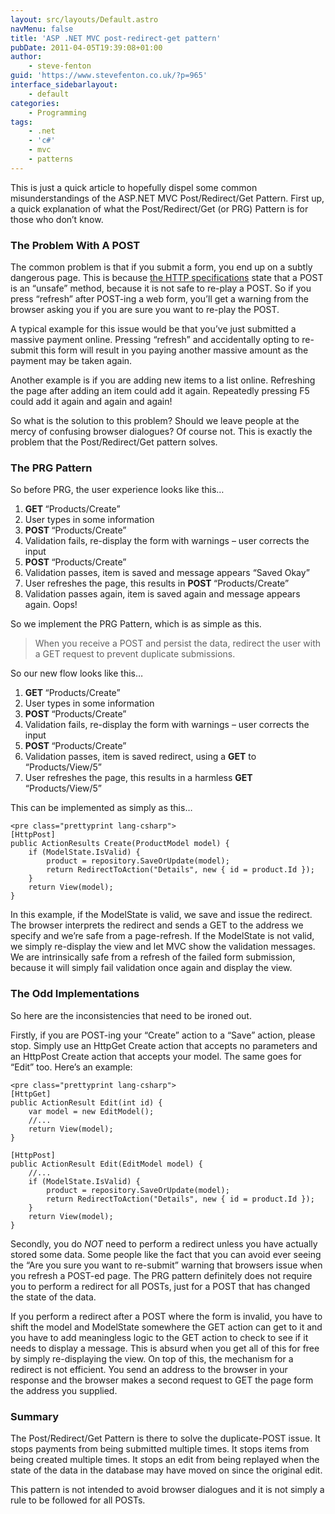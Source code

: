 ```yaml
---
layout: src/layouts/Default.astro
navMenu: false
title: 'ASP .NET MVC post-redirect-get pattern'
pubDate: 2011-04-05T19:39:08+01:00
author:
    - steve-fenton
guid: 'https://www.stevefenton.co.uk/?p=965'
interface_sidebarlayout:
    - default
categories:
    - Programming
tags:
    - .net
    - 'c#'
    - mvc
    - patterns
---
```


This is just a quick article to hopefully dispel some common misunderstandings of the ASP.NET MVC Post/Redirect/Get Pattern. First up, a quick explanation of what the Post/Redirect/Get (or PRG) Pattern is for those who don’t know.

### The Problem With A POST

The common problem is that if you submit a form, you end up on a subtly dangerous page. This is because [the HTTP specifications](https://www.w3.org/Protocols/rfc2616/rfc2616-sec9.html) state that a POST is an “unsafe” method, because it is not safe to re-play a POST. So if you press “refresh” after POST-ing a web form, you’ll get a warning from the browser asking you if you are sure you want to re-play the POST.

A typical example for this issue would be that you’ve just submitted a massive payment online. Pressing “refresh” and accidentally opting to re-submit this form will result in you paying another massive amount as the payment may be taken again.

Another example is if you are adding new items to a list online. Refreshing the page after adding an item could add it again. Repeatedly pressing F5 could add it again and again and again!

So what is the solution to this problem? Should we leave people at the mercy of confusing browser dialogues? Of course not. This is exactly the problem that the Post/Redirect/Get pattern solves.

### The PRG Pattern

So before PRG, the user experience looks like this…

1. <span style="font-weight: bold;">GET </span>“Products/Create”
2. User types in some information
3. <span style="font-weight: bold;">POST </span>“Products/Create”
4. Validation fails, re-display the form with warnings – user corrects the input
5. <span style="font-weight: bold;">POST </span>“Products/Create”
6. Validation passes, item is saved and message appears “Saved Okay”
7. User refreshes the page, this results in <span style="font-weight: bold;">POST </span>“Products/Create”
8. Validation passes again, item is saved again and message appears again. Oops!

So we implement the PRG Pattern, which is as simple as this.

> When you receive a POST and persist the data, redirect the user with a GET request to prevent duplicate submissions.

So our new flow looks like this…

1. <span style="font-weight: bold;">GET </span>“Products/Create”
2. User types in some information
3. <span style="font-weight: bold;">POST </span>“Products/Create”
4. Validation fails, re-display the form with warnings – user corrects the input
5. <span style="font-weight: bold;">POST </span>“Products/Create”
6. Validation passes, item is saved redirect, using a <span style="font-weight: bold;">GET</span> to “Products/View/5”<span style="font-weight: bold;">  
    </span>
7. User refreshes the page, this results in a harmless <span style="font-weight: bold;">GET </span>“Products/View/5”

This can be implemented as simply as this…

```
<pre class="prettyprint lang-csharp">
[HttpPost]
public ActionResults Create(ProductModel model) {
    if (ModelState.IsValid) {
        product = repository.SaveOrUpdate(model);
        return RedirectToAction("Details", new { id = product.Id });
    }
    return View(model);
}
```

In this example, if the ModelState is valid, we save and issue the redirect. The browser interprets the redirect and sends a GET to the address we specify and we’re safe from a page-refresh. If the ModelState is not valid, we simply re-display the view and let MVC show the validation messages. We are intrinsically safe from a refresh of the failed form submission, because it will simply fail validation once again and display the view.

### The Odd Implementations

So here are the inconsistencies that need to be ironed out.

Firstly, if you are POST-ing your “Create” action to a “Save” action, please stop. Simply use an HttpGet Create action that accepts no parameters and an HttpPost Create action that accepts your model. The same goes for “Edit” too. Here’s an example:

```
<pre class="prettyprint lang-csharp">
[HttpGet]
public ActionResult Edit(int id) {
    var model = new EditModel();
    //...
    return View(model);
}

[HttpPost]
public ActionResult Edit(EditModel model) {
    //...
    if (ModelState.IsValid) {
        product = repository.SaveOrUpdate(model);
        return RedirectToAction("Details", new { id = product.Id });
    }
    return View(model);
}
```

Secondly, you do *NOT* need to perform a redirect unless you have actually stored some data. Some people like the fact that you can avoid ever seeing the “Are you sure you want to re-submit” warning that browsers issue when you refresh a POST-ed page. The PRG pattern definitely does not require you to perform a redirect for all POSTs, just for a POST that has changed the state of the data.

If you perform a redirect after a POST where the form is invalid, you have to shift the model and ModelState somewhere the GET action can get to it and you have to add meaningless logic to the GET action to check to see if it needs to display a message. This is absurd when you get all of this for free by simply re-displaying the view. On top of this, the mechanism for a redirect is not efficient. You send an address to the browser in your response and the browser makes a second request to GET the page form the address you supplied.

### Summary

The Post/Redirect/Get Pattern is there to solve the duplicate-POST issue. It stops payments from being submitted multiple times. It stops items from being created multiple times. It stops an edit from being replayed when the state of the data in the database may have moved on since the original edit.

This pattern is not intended to avoid browser dialogues and it is not simply a rule to be followed for all POSTs.